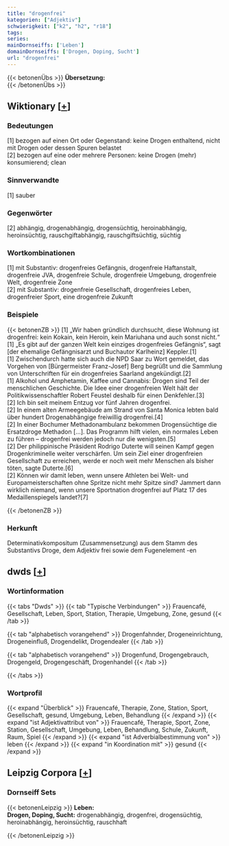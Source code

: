 ```yaml
---
title: "drogenfrei"
kategorien: ["Adjektiv"]
schwierigkeit: ["k2", "h2", "r18"]
tags:
series:
mainDornseiffs: ['Leben']
domainDornseiffs: ['Drogen, Doping, Sucht']
url: "drogenfrei"
---
```


{{< betonenÜbs >}}
**Übersetzung:**  
{{< /betonenÜbs >}}

## Wiktionary [[+](https://de.wiktionary.org/wiki/drogenfrei)]

### Bedeutungen
[1] bezogen auf einen Ort oder Gegenstand: keine Drogen enthaltend, nicht mit Drogen oder dessen Spuren belastet  
[2] bezogen auf eine oder mehrere Personen: keine Drogen (mehr) konsumierend; clean  

### Sinnverwandte
[1] sauber  

### Gegenwörter
[2] abhängig, drogenabhängig, drogensüchtig, heroinabhängig, heroinsüchtig, rauschgiftabhängig, rauschgiftsüchtig, süchtig  

### Wortkombinationen
[1] mit Substantiv: drogenfreies Gefängnis, drogenfreie Haftanstalt, drogenfreie JVA, drogenfreie Schule, drogenfreie Umgebung, drogenfreie Welt, drogenfreie Zone  
[2] mit Substantiv: drogenfreie Gesellschaft, drogenfreies Leben, drogenfreier Sport, eine drogenfreie Zukunft  

### Beispiele
{{< betonenZB >}}
[1] „Wir haben gründlich durchsucht, diese Wohnung ist drogenfrei: kein Kokain, kein Heroin, kein Mariuhana und auch sonst nicht.“  
[1] „Es gibt auf der ganzen Welt kein einziges drogenfreies Gefängnis“, sagt [der ehemalige Gefängnisarzt und Buchautor Karlheinz] Keppler.[1]  
[1] Zwischendurch hatte sich auch die NPD Saar zu Wort gemeldet, das Vorgehen von [Bürgermeister Franz-Josef] Berg begrüßt und die Sammlung von Unterschriften für ein drogenfreies Saarland angekündigt.[2]  
[1] Alkohol und Amphetamin, Kaffee und Cannabis: Drogen sind Teil der menschlichen Geschichte. Die Idee einer drogenfreien Welt hält der Politikwissenschaftler Robert Feustel deshalb für einen Denkfehler.[3]  
[2] Ich bin seit meinem Entzug vor fünf Jahren drogenfrei.  
[2] In einem alten Armeegebäude am Strand von Santa Monica lebten bald über hundert Drogenabhängige freiwillig drogenfrei.[4]  
[2] In einer Bochumer Methadonambulanz bekommen Drogensüchtige die Ersatzdroge Methadon […]. Das Programm hilft vielen, ein normales Leben zu führen – drogenfrei werden jedoch nur die wenigsten.[5]  
[2] Der philippinische Präsident Rodrigo Duterte will seinen Kampf gegen Drogenkriminelle weiter verschärfen. Um sein Ziel einer drogenfreien Gesellschaft zu erreichen, werde er noch weit mehr Menschen als bisher töten, sagte Duterte.[6]  
[2] Können wir damit leben, wenn unsere Athleten bei Welt- und Europameisterschaften ohne Spritze nicht mehr Spitze sind? Jammert dann wirklich niemand, wenn unsere Sportnation drogenfrei auf Platz 17 des Medaillenspiegels landet?[7]  

{{< /betonenZB >}}
### Herkunft
Determinativkompositum (Zusammensetzung) aus dem Stamm des Substantivs Droge, dem Adjektiv frei sowie dem Fugenelement -en  



## dwds [[+](https://www.dwds.de/wb/drogenfrei)]

### Wortinformation
{{< tabs "Dwds" >}}
{{< tab "Typische Verbindungen" >}}
Frauencafé, Gesellschaft, Leben, Sport, Station, Therapie, Umgebung, Zone, gesund
{{< /tab >}}

{{< tab "alphabetisch vorangehend" >}}
Drogenfahnder, Drogeneinrichtung, Drogeneinfluß, Drogendelikt, Drogendealer
{{< /tab >}}

{{< tab "alphabetisch vorangehend" >}}
Drogenfund, Drogengebrauch, Drogengeld, Drogengeschäft, Drogenhandel
{{< /tab >}}

{{< /tabs >}}

### Wortprofil
{{< expand "Überblick" >}} Frauencafé, Therapie, Zone, Station, Sport, Gesellschaft, gesund, Umgebung, Leben, Behandlung {{< /expand >}}
{{< expand "ist Adjektivattribut von" >}} Frauencafé, Therapie, Sport, Zone, Station, Gesellschaft, Umgebung, Leben, Behandlung, Schule, Zukunft, Raum, Spiel {{< /expand >}}
{{< expand "ist Adverbialbestimmung von" >}} leben {{< /expand >}}
{{< expand "in Koordination mit" >}} gesund {{< /expand >}}

## Leipzig Corpora [[+](https://corpora.uni-leipzig.de/en/res?word=drogenfrei&corpusId=deu_newscrawl-public_2018)]

### Dornseiff Sets
{{< betonenLeipzig >}}
**Leben:**  
**Drogen, Doping, Sucht:** drogenabhängig, drogenfrei, drogensüchtig, heroinabhängig, heroinsüchtig, rauschhaft  

{{< /betonenLeipzig >}}
